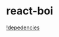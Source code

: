 # react-boi

[!depedencies](https://img.shields.io/librariesio/github/Dragonlord1005/react-boi?logo=Dependabot&style=for-the-badge)
